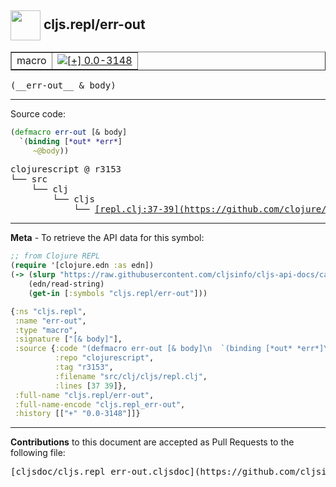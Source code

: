 ## <img width="48px" valign="middle" src="http://i.imgur.com/Hi20huC.png"> cljs.repl/err-out

 <table border="1">
<tr>

<td>macro</td>
<td><a href="https://github.com/cljsinfo/cljs-api-docs/tree/0.0-3148"><img valign="middle" alt="[+] 0.0-3148" src="https://img.shields.io/badge/+-0.0--3148-lightgrey.svg"></a> </td>
</tr>
</table>

 <samp>
(__err-out__ & body)<br>
</samp>

---





Source code:

```clj
(defmacro err-out [& body]
  `(binding [*out* *err*]
     ~@body))
```

 <pre>
clojurescript @ r3153
└── src
    └── clj
        └── cljs
            └── <ins>[repl.clj:37-39](https://github.com/clojure/clojurescript/blob/r3153/src/clj/cljs/repl.clj#L37-L39)</ins>
</pre>


---

__Meta__ - To retrieve the API data for this symbol:

```clj
;; from Clojure REPL
(require '[clojure.edn :as edn])
(-> (slurp "https://raw.githubusercontent.com/cljsinfo/cljs-api-docs/catalog/cljs-api.edn")
    (edn/read-string)
    (get-in [:symbols "cljs.repl/err-out"]))
```

```clj
{:ns "cljs.repl",
 :name "err-out",
 :type "macro",
 :signature ["[& body]"],
 :source {:code "(defmacro err-out [& body]\n  `(binding [*out* *err*]\n     ~@body))",
          :repo "clojurescript",
          :tag "r3153",
          :filename "src/clj/cljs/repl.clj",
          :lines [37 39]},
 :full-name "cljs.repl/err-out",
 :full-name-encode "cljs.repl_err-out",
 :history [["+" "0.0-3148"]]}

```

---

__Contributions__ to this document are accepted as Pull Requests to the following file:

 <pre>
[cljsdoc/cljs.repl_err-out.cljsdoc](https://github.com/cljsinfo/cljs-api-docs/blob/master/cljsdoc/cljs.repl_err-out.cljsdoc)
</pre>

